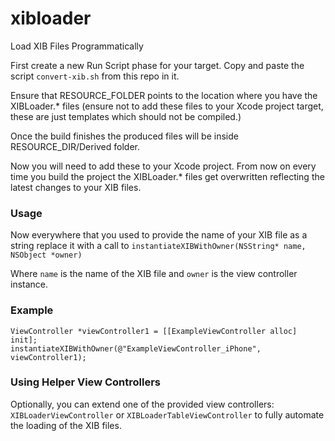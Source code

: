 xibloader
=========

Load XIB Files Programmatically

First create a new Run Script phase for your target. Copy and paste the script `convert-xib.sh` from this repo in it.

Ensure that RESOURCE_FOLDER points to the location where you have the XIBLoader.* files (ensure not to add these files to your Xcode project target, these are just templates which should not be compiled.)

Once the build finishes the produced files will be inside RESOURCE_DIR/Derived folder.

Now you will need to add these to your Xcode project. From now on every time you build the project the XIBLoader.* files get overwritten reflecting the latest changes to your XIB files.

### Usage

Now everywhere that you used to provide the name of your XIB file as a string replace it with a call to `instantiateXIBWithOwner(NSString* name, NSObject *owner)`

Where `name` is the name of the XIB file and `owner` is the view controller instance.

### Example

    ViewController *viewController1 = [[ExampleViewController alloc] init];
    instantiateXIBWithOwner(@"ExampleViewController_iPhone", viewController1);

### Using Helper View Controllers

Optionally, you can extend one of the provided view controllers: `XIBLoaderViewController` or `XIBLoaderTableViewController` to fully automate the loading of the XIB files.
